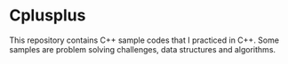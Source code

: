 # Cplusplus

This repository contains C++ sample codes that I practiced in C++.
Some samples are problem solving challenges, data structures and algorithms.

